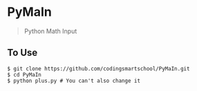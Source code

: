 # PyMaIn
> Python Math Input

## To Use
```
$ git clone https://github.com/codingsmartschool/PyMaIn.git
$ cd PyMaIn
$ python plus.py # You can't also change it
```
